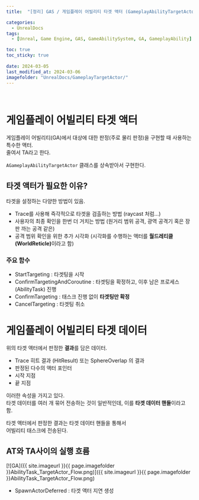 ```yaml
---
title:  "[정리] GAS / 게임플레이 어빌리티 타겟 액터 (GameplayAbilityTargetActor)"

categories:
  - UnrealDocs
tags:
  - [Unreal, Game Engine, GAS, GameAbilitySystem, GA, GameplayAbility]

toc: true
toc_sticky: true
 
date: 2024-03-05
last_modified_at: 2024-03-06
imagefolder: "UnrealDocs/GameplayTargetActor/"
---
```


<br>

# 게임플레이 어빌리티 타겟 액터

게임플레이 어빌리티(GA)에서 대상에 대한 판정(주로 물리 판정)을 구현할 때 사용하는 특수한 액터.  
줄여서 TA라고 한다.  

`AGameplayAbilityTargetActor` 클래스를 상속받아서 구현한다.  



## 타겟 액터가 필요한 이유?

타겟을 설정하는 다양한 방법이 있음.

- Trace를 사용해 즉각적으로 타겟을 검출하는 방법 (raycast 처럼...)
- 사용자의 최종 확인을 한번 더 거치는 방법 (원거리 범위 공격, 광역 공격기 혹은 장판 까는 공격 같은)
- 공격 범위 확인을 위한 추가 시각화 (시각화를 수행하는 액터를 <b>월드레티클(WorldReticle)</b>이라고 함)



### 주요 함수

- StartTargeting : 타겟팅을 시작
- ConfirmTargetingAndCoroutine : 타겟팅을 확정하고, 이후 남은 프로세스(AbilityTask) 진행
- ConfirmTargeting : 태스크 진행 없이 <b>타겟팅만 확정</b>
- CancelTargeting : 타겟팅 취소



# 게임플레이 어빌리티 타겟 데이터

위의 타겟 액터에서 판정한 <b>결과</b>를 담은 데이터.  

- Trace 히트 결과 (HitResult) 또는 SphereOverlap 의 결과
- 판정된 다수의 액터 포인터
- 시작 지점
- 끝 지점

이러한 속성을 가지고 있다.  
타겟 데이터를 여러 개 묶어 전송하는 것이 일반적인데, 이를 <b>타겟 데이터 핸들</b>이라고 함.  

타겟 액터에서 판정한 결과는 타겟 데이터 핸들을 통해서  
어빌리티 태스크에 전송된다.  



## AT와 TA사이의 실행 흐름

[![GA]({{ site.imageurl }}{{ page.imagefolder }}AbilityTask_TargetActor_Flow.png)]({{ site.imageurl }}{{ page.imagefolder }}AbilityTask_TargetActor_Flow.png)  

- SpawnActorDeferred : 타겟 액터 지연 생성